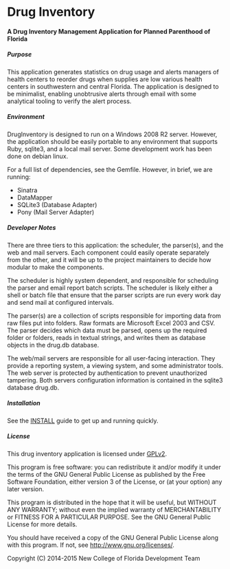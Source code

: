 Drug Inventory
==================================

#### A Drug Inventory Management Application for Planned Parenthood of Florida

##### Purpose

This application generates statistics on drug usage and alerts managers
of health centers to reorder drugs when supplies are low various health
centers in southwestern and central Florida.  The application is designed
to be minimalist, enabling unobtrusive alerts through email with some
analytical tooling to verify the alert process.

##### Environment

DrugInventory is designed to run on a Windows 2008 R2 server.  However,
the application should be easily portable to any environment that supports
Ruby, sqlite3, and a local mail server.  Some development work has been
done on debian linux.

For a full list of dependencies, see the Gemfile.  However, in brief,
we are running:
 - Sinatra
 - DataMapper
 - SQLite3 (Database Adapter)
 - Pony (Mail Server Adapter)

##### Developer Notes

There are three tiers to this application: the scheduler, the parser(s), and
the web and mail servers.  Each component could easily operate separately from
the other, and it will be up to the project maintainers to decide how modular
to make the components.

The scheduler is highly system dependent, and responsible for scheduling the
parser and email report batch scripts.  The scheduler is likely either a shell
or batch file that ensure that the parser scripts are run every work day and
send mail at configured intervals.

The parser(s) are a collection of scripts responsible for importing data from
raw files put into folders.  Raw formats are Microsoft Excel 2003 and CSV.  The
parser decides which data must be parsed, opens up the required folder or folders,
reads in textual strings, and writes them as database objects in the drug.db
database.

The web/mail servers are responsible for all user-facing interaction.  They
provide a reporting system, a viewing system, and some administrator tools.
The web server is protected by authentication to prevent unauthorized tampering.
Both servers configuration information is contained in the sqlite3 database
drug.db.


##### Installation

See the [INSTALL](./INSTALL.md) guide to get up and running quickly.

##### License
This drug inventory application is licensed under [GPLv2](./LICENSE.md).

This program is free software: you can redistribute it and/or modify
it under the terms of the GNU General Public License as published by
the Free Software Foundation, either version 3 of the License, or
(at your option) any later version.

This program is distributed in the hope that it will be useful,
but WITHOUT ANY WARRANTY; without even the implied warranty of
MERCHANTABILITY or FITNESS FOR A PARTICULAR PURPOSE.  See the
GNU General Public License for more details.

You should have received a copy of the GNU General Public License
along with this program.  If not, see <http://www.gnu.org/licenses/>.

Copyright (C) 2014-2015  New College of Florida Development Team
